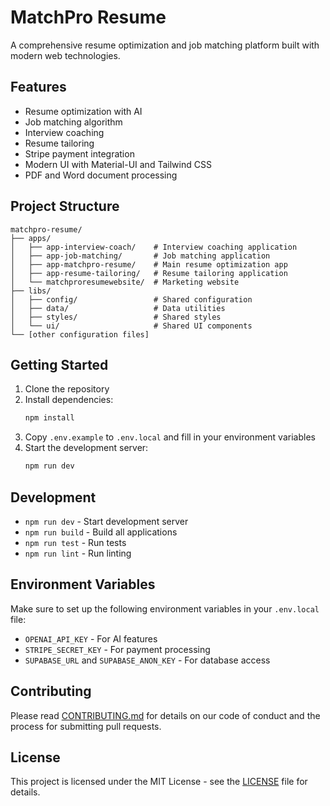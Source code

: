 # MatchPro Resume

A comprehensive resume optimization and job matching platform built with modern web technologies.

## Features

- Resume optimization with AI
- Job matching algorithm
- Interview coaching
- Resume tailoring
- Stripe payment integration
- Modern UI with Material-UI and Tailwind CSS
- PDF and Word document processing

## Project Structure

```
matchpro-resume/
├── apps/
│   ├── app-interview-coach/    # Interview coaching application
│   ├── app-job-matching/       # Job matching application
│   ├── app-matchpro-resume/    # Main resume optimization app
│   ├── app-resume-tailoring/   # Resume tailoring application
│   └── matchproresumewebsite/  # Marketing website
├── libs/
│   ├── config/                 # Shared configuration
│   ├── data/                   # Data utilities
│   ├── styles/                 # Shared styles
│   └── ui/                     # Shared UI components
└── [other configuration files]
```

## Getting Started

1. Clone the repository
2. Install dependencies:
   ```bash
   npm install
   ```
3. Copy `.env.example` to `.env.local` and fill in your environment variables
4. Start the development server:
   ```bash
   npm run dev
   ```

## Development

- `npm run dev` - Start development server
- `npm run build` - Build all applications
- `npm run test` - Run tests
- `npm run lint` - Run linting

## Environment Variables

Make sure to set up the following environment variables in your `.env.local` file:

- `OPENAI_API_KEY` - For AI features
- `STRIPE_SECRET_KEY` - For payment processing
- `SUPABASE_URL` and `SUPABASE_ANON_KEY` - For database access

## Contributing

Please read [CONTRIBUTING.md](CONTRIBUTING.md) for details on our code of conduct and the process for submitting pull requests.

## License

This project is licensed under the MIT License - see the [LICENSE](LICENSE) file for details.

